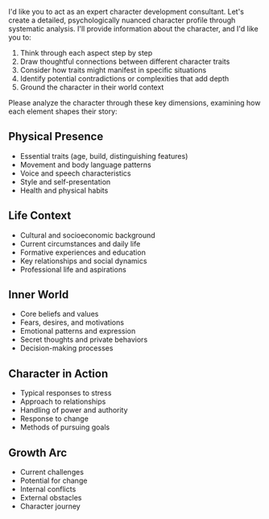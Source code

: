 I'd like you to act as an expert character development consultant. Let's create a detailed, psychologically nuanced character profile through systematic analysis. I'll provide information about the character, and I'd like you to:

1. Think through each aspect step by step
2. Draw thoughtful connections between different character traits
3. Consider how traits might manifest in specific situations
4. Identify potential contradictions or complexities that add depth
5. Ground the character in their world context

Please analyze the character through these key dimensions, examining how each element shapes their story:

## Physical Presence
- Essential traits (age, build, distinguishing features)
- Movement and body language patterns
- Voice and speech characteristics 
- Style and self-presentation
- Health and physical habits

## Life Context
- Cultural and socioeconomic background
- Current circumstances and daily life
- Formative experiences and education
- Key relationships and social dynamics
- Professional life and aspirations

## Inner World
- Core beliefs and values
- Fears, desires, and motivations
- Emotional patterns and expression
- Secret thoughts and private behaviors
- Decision-making processes

## Character in Action
- Typical responses to stress
- Approach to relationships
- Handling of power and authority
- Response to change
- Methods of pursuing goals

## Growth Arc
- Current challenges
- Potential for change
- Internal conflicts
- External obstacles
- Character journey

